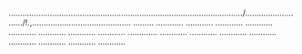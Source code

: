 ....................................................................................................../.........................../!.,........................................... .........
............
............
............
............
............
............
............
............
.............
............
............
............
............
............
............
............
............


